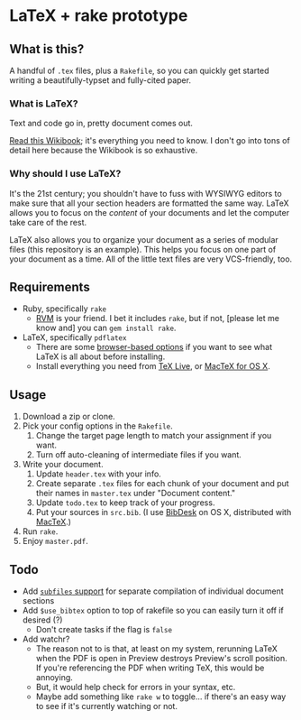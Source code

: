 # LaTeX + rake prototype

## What is this?

A handful of `.tex` files, plus a `Rakefile`, so you can quickly get started writing a beautifully-typset and fully-cited paper.

### What is LaTeX?

Text and code go in, pretty document comes out.

[Read this Wikibook](https://en.wikibooks.org/wiki/LaTeX); it's everything you need to know. I don't go into tons of detail here because the Wikibook is so exhaustive.

### Why should I use LaTeX?

It's the 21st century; you shouldn't have to fuss with WYSIWYG editors to make sure that all your section headers are formatted the same way. LaTeX allows you to focus on the *content* of your documents and let the computer take care of the rest.

LaTeX also allows you to organize your document as a series of modular files (this repository is an example). This helps you focus on one part of your document as a time. All of the little text files are very VCS-friendly, too.

## Requirements

- Ruby, specifically `rake`
    - [RVM](http://rvm.io) is your friend. I bet it includes `rake`, but if not, [please let me know and] you can `gem install rake`.
- LaTeX, specifically `pdflatex`
    - There are some [browser-based options](https://en.wikibooks.org/wiki/LaTeX/Installation#Online_solutions) if you want to see what LaTeX is all about before installing.
    - Install everything you need from [TeX Live](http://tug.org/texlive/), or [MacTeX for OS X](https://www.tug.org/mactex/).

## Usage

1. Download a zip or clone.
1. Pick your config options in the `Rakefile`.
    1. Change the target page length to match your assignment if you want.
    1. Turn off auto-cleaning of intermediate files if you want.
1. Write your document.
    1. Update `header.tex` with your info.
    1. Create separate `.tex` files for each chunk of your document and put their names in `master.tex` under "Document content."
    1. Update `todo.tex` to keep track of your progress.
    1. Put your sources in `src.bib`. (I use [BibDesk](http://bibdesk.sourceforge.net) on OS X, distributed with [MacTeX](https://www.tug.org/mactex/).)
1. Run `rake`.
1. Enjoy `master.pdf`.

## Todo

- Add [`subfiles` support](https://en.wikibooks.org/wiki/LaTeX/Modular_Documents#Separate_compilation_of_child_documents) for separate compilation of individual document sections
- Add `$use_bibtex` option to top of rakefile so you can easily turn it off if desired (?)
    - Don't create tasks if the flag is `false`
- Add watchr?
    - The reason not to is that, at least on my system, rerunning LaTeX when the PDF is open in Preview destroys Preview's scroll position. If you're referencing the PDF when writing TeX, this would be annoying.
    - But, it would help check for errors in your syntax, etc.
    - Maybe add something like `rake w` to toggle... if there's an easy way to see if it's currently watching or not.
